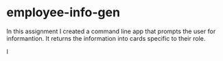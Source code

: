 # employee-info-gen
In this assignment I created a command line app that prompts the user for informantion. It returns the information into cards specific to their role. 

I 